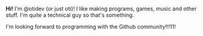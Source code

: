 **Hi!** I'm @otidev (or just oti)! I like making programs, games, music and other stuff. I'm quite a technical guy so that's something.

I'm looking forward to programming with the Github community!!!11!

<!---
otidev/otidev is a ✨ special ✨ repository because its `README.md` (this file) appears on your GitHub profile.
You can click the Preview link to take a look at your changes.
--->
